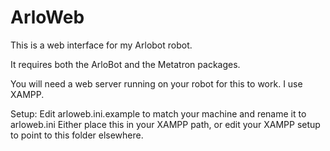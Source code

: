 ArloWeb
=======

This is a web interface for my Arlobot robot.

It requires both the ArloBot and the Metatron packages.

You will need a web server running on your robot for this to work. I use XAMPP.

Setup:
Edit arloweb.ini.example to match your machine and rename it to arloweb.ini
Either place this in your XAMPP path, or edit your XAMPP setup to point to this folder elsewhere.
